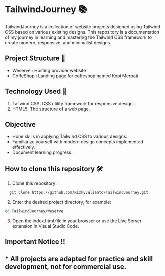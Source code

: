 # TailwindJourney 📚
TailwindJourney is a collection of website projects designed using Tailwind CSS based on various existing designs. This repository is a documentation of my journey in learning and mastering the Tailwind CSS framework to create modern, responsive, and minimalist designs.



## Project Structure 📂

 - Weserve : Hosting provider website
 - CoffeShop : Landing page for coffeshop named Kopi Merpati
   
 

## Technology Used 🚀
<ol>
  <li>Tailwind CSS: CSS utility framework for responsive design.</li>
   <li>HTML5: The structure of a web page.</li>
</ol>


## Objective 
- Hone skills in applying Tailwind CSS to various designs.
- Familiarize yourself with modern design concepts implemented effectively.
- Document learning progress.


## How to clone this repository 🛠️

1. Clone this repository:
```bash
  git clone https://github.com/RizkyJulianto/TailwindJourney.git
```

2. Enter the desired project directory, for example:
```bash
cd TailwindJourney/Weserve
```
3. Open the index.html file in your browser or use the Live Server extension in Visual Studio Code.


## Important Notice ‼️
<h2>* All projects are adapted for practice and skill development, not for commercial use.</h2>


